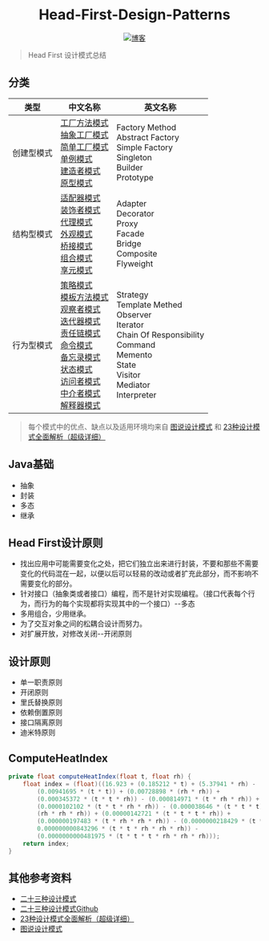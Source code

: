 <h1 align="center">Head-First-Design-Patterns</h1>

<p align="center">
  <a href="http://codemx.cn"><img src="https://img.shields.io/badge/博客-blog-brightgreen.svg" alt="博客">
  </a>
</p>

>Head First 设计模式总结

## 分类
|类型|中文名称|英文名称|
|:---:|---|---|
|创建型模式|[工厂方法模式](md/Factory.md)<br>[抽象工厂模式](md/AbstractFactory.md)<br>[简单工厂模式](md/SimpleFactory.md)<br>[单例模式](md/Singleton.md)<br>[建造者模式](md/Builder.md)<br>[原型模式](md/Prototype.md)|Factory Method<br>Abstract Factory<br>Simple Factory<br>Singleton<br>Builder<br>Prototype|
|结构型模式|[适配器模式](md/Adapter.md)<br>[装饰者模式](md/Decorator.md)<br>[代理模式](md/Proxy.md)<br>[外观模式](md/Facade.md)<br>[桥接模式](md/Bridge.md)<br>[组合模式](md/Composite.md)<br>[享元模式](md/Flyweight.md)|Adapter<br>Decorator<br>Proxy<br>Facade<br>Bridge<br>Composite<br>Flyweight|
|行为型模式|[策略模式](md/Strategy.md)<br>[模板方法模式](md/TemplateMethed.md)<br>[观察者模式](md/Observer.md)<br>[迭代器模式](md/Iterator.md)<br>[责任链模式](md/ChainOfResponsibility.md)<br>[命令模式](md/Command.md)<br>[备忘录模式](md/Memento.md)<br>[状态模式](md/State.md)<br>[访问者模式](md/Visitor.md)<br>[中介者模式](md/Mediator.md)<br>[解释器模式](md/Interpreter.md)|Strategy<br>Template Methed<br>Observer<br>Iterator<br>Chain Of Responsibility<br>Command<br>Memento<br>State<br>Visitor<br>Mediator<br>Interpreter|

>每个模式中的优点、缺点以及适用环境均来自 [图说设计模式](https://design-patterns.readthedocs.io/zh_CN/latest/index.html) 和 [23种设计模式全面解析（超级详细）](http://c.biancheng.net/design_pattern/)

## Java基础
* 抽象
* 封装
* 多态
* 继承

## Head First设计原则
* 找出应用中可能需要变化之处，把它们独立出来进行封装，不要和那些不需要变化的代码混在一起，以便以后可以轻易的改动或者扩充此部分，而不影响不需要变化的部分。
* 针对接口（抽象类或者接口）编程，而不是针对实现编程。（接口代表每个行为，而行为的每个实现都将实现其中的一个接口）--多态
* 多用组合，少用继承。
* 为了交互对象之间的松耦合设计而努力。
* 对扩展开放，对修改关闭--开闭原则

## 设计原则
* 单一职责原则
* 开闭原则
* 里氏替换原则
* 依赖倒置原则
* 接口隔离原则
* 迪米特原则

## ComputeHeatIndex
```java
private float computeHeatIndex(float t, float rh) {
	float index = (float)((16.923 + (0.185212 * t) + (5.37941 * rh) - (0.100254 * t * rh) +
		(0.00941695 * (t * t)) + (0.00728898 * (rh * rh)) +
		(0.000345372 * (t * t * rh)) - (0.000814971 * (t * rh * rh)) +
		(0.0000102102 * (t * t * rh * rh)) - (0.000038646 * (t * t * t)) + (0.0000291583 *  
		(rh * rh * rh)) + (0.00000142721 * (t * t * t * rh)) +
		(0.000000197483 * (t * rh * rh * rh)) - (0.0000000218429 * (t * t * t * rh * rh)) +     
		0.000000000843296 * (t * t * rh * rh * rh)) -
		(0.0000000000481975 * (t * t * t * rh * rh * rh)));
	return index;
}
```


## 其他参考资料
* [二十三种设计模式](https://www.jianshu.com/p/4e01479b6a2c)
* [二十三种设计模式Github](https://github.com/Shimingli/AndriodDesignPattern)
* [23种设计模式全面解析（超级详细）](http://c.biancheng.net/design_pattern/)
* [图说设计模式](https://design-patterns.readthedocs.io/zh_CN/latest/index.html)

